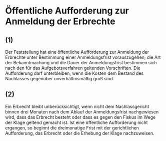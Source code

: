 # Öffentliche Aufforderung zur Anmeldung der Erbrechte



## (1)

 Der Feststellung hat eine öffentliche Aufforderung zur Anmeldung der Erbrechte unter Bestimmung einer Anmeldungsfrist vorauszugehen; die Art der Bekanntmachung und die Dauer der Anmeldungsfrist bestimmen sich nach den für das Aufgebotsverfahren geltenden Vorschriften. Die Aufforderung darf unterbleiben, wenn die Kosten dem Bestand des Nachlasses gegenüber unverhältnismäßig groß sind.

## (2)

 Ein Erbrecht bleibt unberücksichtigt, wenn nicht dem Nachlassgericht binnen drei Monaten nach dem Ablauf der Anmeldungsfrist nachgewiesen wird, dass das Erbrecht besteht oder dass es gegen den Fiskus im Wege der Klage geltend gemacht ist. Ist eine öffentliche Aufforderung nicht ergangen, so beginnt die dreimonatige Frist mit der gerichtlichen Aufforderung, das Erbrecht oder die Erhebung der Klage nachzuweisen. 

